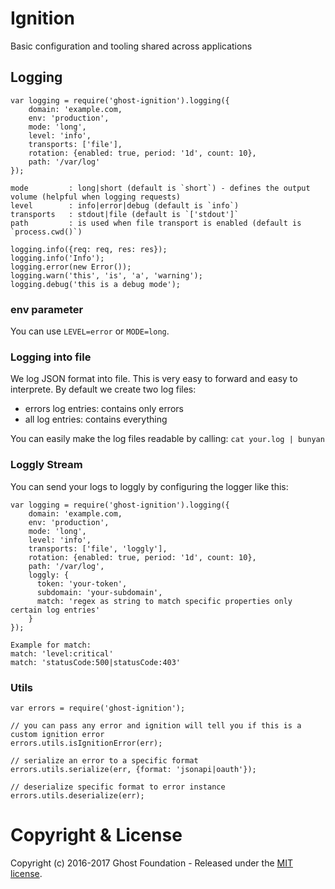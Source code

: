 # Ignition
Basic configuration and tooling shared across applications


## Logging
```
var logging = require('ghost-ignition').logging({
    domain: 'example.com,
    env: 'production',
    mode: 'long',
    level: 'info',
    transports: ['file'],
    rotation: {enabled: true, period: '1d', count: 10},
    path: '/var/log'
});

mode         : long|short (default is `short`) - defines the output volume (helpful when logging requests)
level        : info|error|debug (default is `info`)
transports   : stdout|file (default is `['stdout']`
path         : is used when file transport is enabled (default is `process.cwd()`)

logging.info({req: req, res: res});
logging.info('Info');
logging.error(new Error());
logging.warn('this', 'is', 'a', 'warning');
logging.debug('this is a debug mode');
```

### env parameter
You can use `LEVEL=error` or `MODE=long`.


### Logging into file
We log JSON format into file. This is very easy to forward and easy to interprete.
By default we create two log files:
- errors log entries: contains only errors
- all log entries: contains everything

You can easily make the log files readable by calling:
`cat your.log | bunyan`

### Loggly Stream
You can send your logs to loggly by configuring the logger like this:

```
var logging = require('ghost-ignition').logging({
    domain: 'example.com,
    env: 'production',
    mode: 'long',
    level: 'info',
    transports: ['file', 'loggly'],
    rotation: {enabled: true, period: '1d', count: 10},
    path: '/var/log',
    loggly: {
      token: 'your-token',
      subdomain: 'your-subdomain',
      match: 'regex as string to match specific properties only certain log entries'
    }
});

Example for match:
match: 'level:critical'
match: 'statusCode:500|statusCode:403'
```

### Utils

```
var errors = require('ghost-ignition');

// you can pass any error and ignition will tell you if this is a custom ignition error
errors.utils.isIgnitionError(err);

// serialize an error to a specific format
errors.utils.serialize(err, {format: 'jsonapi|oauth'});

// deserialize specific format to error instance
errors.utils.deserialize(err);
```

# Copyright & License

Copyright (c) 2016-2017 Ghost Foundation - Released under the [MIT license](LICENSE).
